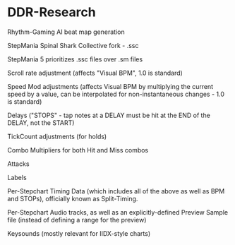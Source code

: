 # DDR-Research
Rhythm-Gaming AI beat map generation

StepMania Spinal Shark Collective fork - .ssc

StepMania 5 prioritizes .ssc files over .sm files

Scroll rate adjustment (affects "Visual BPM", 1.0 is standard)

Speed Mod adjustments (affects Visual BPM by multiplying the current speed by a value, can be interpolated for non-instantaneous changes - 1.0 is standard)

Delays ("STOPS" - tap notes at a DELAY must be hit at the END of the DELAY, not the START)

TickCount adjustments (for holds)

Combo Multipliers for both Hit and Miss combos

Attacks

Labels

Per-Stepchart Timing Data (which includes all of the above as well as BPM and STOPs), officially known as Split-Timing.

Per-Stepchart Audio tracks, as well as an explicitly-defined Preview Sample file (instead of defining a range for the preview)

Keysounds (mostly relevant for IIDX-style charts)
